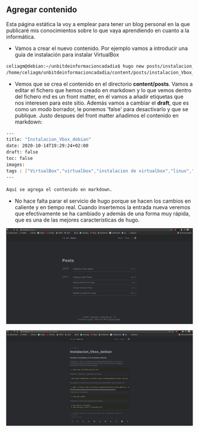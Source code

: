 ## Agregar contenido

Esta página estática la voy a emplear para tener un blog personal en la que publicaré mis conocimientos sobre lo que vaya aprendiendo en cuanto a la informática.

* Vamos a crear el nuevo contenido. Por ejemplo vamos a introducir una guia de instalación para instalar VirtualBox

```sh
celiagm@debian:~/unbitdeinformacioncadadia$ hugo new posts/instalacion_Vbox_debian.md
/home/celiagm/unbitdeinformacioncadadia/content/posts/instalacion_Vbox_debian.md created
```
* Vemos que se crea el contenido en el directorio **content/posts**. Vamos a editar el fichero que hemos creado en markdown y lo que vemos dentro del fichero md es un front matter, en él vamos a añadir etiquetas que nos interesen para este sitio. Además vamos a cambiar el **draft**, que es como un modo borrador, le ponemos 'false' para desactivarlo y que se publique. Justo despues del front matter añadimos el contenido en markdown:

```sh
---
title: "Instalacion_Vbox_debian"
date: 2020-10-14T19:29:24+02:00
draft: false
toc: false
images:
tags : ["VirtualBox","virtualbox","instalacion de virtualbox","linux","Debian Buster","Debian 10"]
---

Aquí se agrega el contenido en markdown.
```

* No hace falta parar el servicio de hugo porque se hacen los cambios en caliente y en tiempo real. Cuando insertemos la entrada nueva veremos que efectivamente se ha cambiado y además de una forma muy rápida, que es una de las mejores características de hugo.

![lista_post1.jpeg](https://github.com/CeliaGMqrz/gen_pagina_estatica_hugo/blob/main/capturas/lista_posts1.jpeg)

![post1.jpeg](https://github.com/CeliaGMqrz/gen_pagina_estatica_hugo/blob/main/capturas/post1.jpeg)